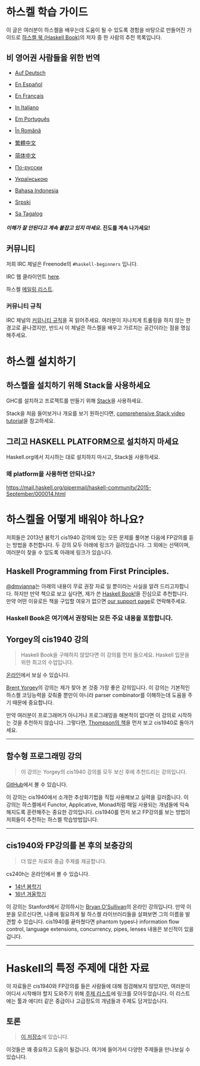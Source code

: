# 하스켈 학습 가이드

이 글은 여러분이 하스켈을 배우는데 도움이 될 수 있도록 경험을 바탕으로 만들어진 가이드로 [하스켈 북 (Haskell Book)](https://haskellbook.com)의 저자 중 한 사람의 추천 목록입니다.

## 비 영어권 사람들을 위한 번역

- [Auf Deutsch](guide-de.md)

- [En Español](guide-es.md)

- [En Français](guide-fr.md)

- [In Italiano](guide-it.md)

- [Em Português](guide-pt.md)

- [În Română](guide-ro.md)

- [繁體中文](guide-zh_tw.md)

- [简体中文](guide-zh_CN.md)

- [По-русски](guide-ru.md)

- [Українською](guide-ua.md)

- [Bahasa Indonesia](guide-id.md)

- [Srpski](guide-sr.md)

- [Sa Tagalog](guide-tl.md)

#### _이해가 잘 안된다고 계속 붙잡고 있지 마세요_. 진도를 계속 나가세요!

## 커뮤니티

저희 IRC 체널은 Freenode의 `#haskell-beginners` 입니다.

IRC 웹 클라이언트 [here](http://webchat.freenode.net/).

하스켈 [메일링 리스트](https://wiki.haskell.org/Mailing_lists).

### 커뮤니티 규칙

IRC 체널의 [커뮤니티 규칙](cdc.md)을 꼭 읽어주세요. 여러분이 지나치게 트롤링을 하지 않는 한 경고로 끝나겠지만, 반드시 이 체널은 하스켈을 배우고 가르치는 공간이라는 점을 명심해주세요.

# 하스켈 설치하기

## 하스켈을 설치하기 위해 Stack을 사용하세요

GHC를 설치하고 프로젝트를 만들기 위해 [Stack](https://haskellstack.org)을 사용하세요.

Stack을 처음 들어보거나 개요를 보기 원하신다면, [comprehensive Stack video tutorial](https://www.youtube.com/watch?v=sRonIB8ZStw)을 참고하세요.

## 그리고 HASKELL PLATFORM으로 설치하지 마세요

Haskell.org에서 지시하는 대로 설치하지 마시고, Stack을 사용하세요.

### 왜 platform을 사용하면 안되나요?

https://mail.haskell.org/pipermail/haskell-community/2015-September/000014.html

# 하스켈을 어떻게 배워야 하나요?

저희들은 2013년 봄학기 cis1940 강의에 있는 모든 문제를 풀어본 다음에 FP강의를 듣는 방법을 추천합니다. 두 강의 모두 아래에 링크가 걸려있습니다. 그 외에는 선택이며, 여러분이 찾을 수 있도록 아래에 링크가 있습니다.

## Haskell Programming from First Principles.

[@dmvianna](https://github.com/dmvianna)는 아래의 내용이 무료 권장 자료 일 뿐이라는 사실을 알려 드리고자합니다. 하지만 만약 책으로 보고 싶다면, 제가 쓴 [Haskell Book!](https://haskellbook.com)을 진심으로 추천합니다. 만약 어떤 이유로든 책을 구입할 여유가 없으면 [our support page](https://haskellbook.com/support.html)로 연락해주세요.

### Haskell Book은 여기에서 권장되는 모든 주요 내용을 포함합니다.

## Yorgey의 cis1940 강의

> Haskell Book을 구매하지 않았다면 이 강의를 먼저 들으세요. Haskell 입문을 위한 최고의 수업입니다.

[온라인](https://www.seas.upenn.edu/~cis1940/spring13/lectures.html)에서 보실 수 있습니다.

[Brent Yorgey](https://byorgey.wordpress.com)의 강의는 제가 찾아 본 것중 가장 좋은 강의입니다. 이 강의는 기본적인 하스켈 코딩능력을 갖춰줄 뿐만이 아니라 parser combinator를 이해하는데 도움을 주기 때문에 중요합니다.

만약 여러분이 프로그래머가 아니거나 프로그래밍을 해본적이 없다면 이 강의로 시작하는 것을 추천하지 않습니다. 그렇다면, [Thompson의 책](https://www.haskellcraft.com/craft3e/Home.html)을 먼저 보고 cis1940로 돌아가세요.

---

## 함수형 프로그래밍 강의

> 이 강의는 Yorgey의 cis1940 강의를 모두 보신 후에 추천드리는 강의입니다.

[GitHub](https://github.com/bitemyapp/fp-course)에서 볼 수 있습니다.

이 강의는 cis1940에서 소개한 추상화기법을 직접 사용해보고 실력을 길러줍니다.
이 강의는 하스켈에서 Functor, Applicative, Monad처럼 매일 사용되는 개념들에 익숙해지도록 훈련해주는 중요한 강의입니다.
cis1940를 먼저 보고 FP강의를 보는 방법이 저희들이 추천하는 하스켈 학습방법입니다.

---

## cis1940와 FP강의를 본 후의 보충강의

> 더 많은 자료와 중급 주제를 제공합니다.

cs240h는 온라인에서 볼 수 있습니다.

- [14년 봄학기](http://www.scs.stanford.edu/14sp-cs240h/)
- [16년 겨울학기](http://www.scs.stanford.edu/16wi-cs240h/)

이 강의는 Stanford에서 강의하시는 [Bryan O'Sullivan](https://github.com/bos)의 온라인 강의입니다. 만약 이분을 모르신다면, 나중에 필요하게 될 하스켈 라이브러리들을 살펴보면 그의 이름을 발견할 수 있습니다.
cis1940를 끝마쳤다면 phantom types나 information flow control, language extensions, concurrency, pipes, lenses 내용은 보신적이 있을 겁니다.

---

# Haskell의 특정 주제에 대한 자료

이 자료들은 cis1940와 FP강의를 들은 사람들에 대해 점검해보지 않았지만, 여러분이 어디서 시작해야 할지 도와주기 위해 [주제 리스트](specific_topucs.md)에 링크를 모아두었습니다. 이 리스트에는 툴과 에디터 같은 중급이나 고급정도의 개념들과 주제도 담겨있습니다.

## 토론

> [이 저장소](dialogues.md)에 있습니다.

이것들은 꽤 중요하고 도움이 될겁니다. 여기에 들어가서 다양한 주제들을 만나보실 수 있습니다.
